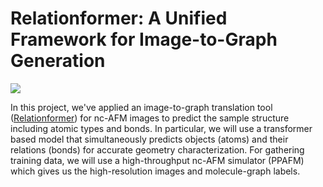 # Relationformer: A Unified Framework for Image-to-Graph Generation

![](https://cdn.jsdelivr.net/gh/HuangJiaLian/DataBase0@master/uPic/2024-12-17-19-30-Hello.png)

In this project, we've applied an image-to-graph translation tool ([Relationformer](https://github.com/suprosanna/relationformer)) for nc-AFM images to predict the sample structure including atomic types and bonds. In particular, we will use a transformer based model that simultaneously predicts objects (atoms) and their relations (bonds) for accurate geometry characterization. For gathering training data, we will use a high-throughput nc-AFM simulator (PPAFM) which gives us the high-resolution images and molecule-graph labels.


